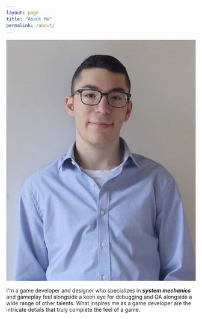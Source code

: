 ```yaml
---
layout: page
title: "About Me"
permalink: /about/
---
```


![Picture 1](/assets/IMG_20220727_152934_2.jpg)

I'm a game developer and designer who specializes in ***system mechanics*** and gameplay feel alongside a keen eye for debugging and QA alongside a wide range of other talents.
What inspires me as a game developer are the intricate details that truly complete the feel of a game. 
